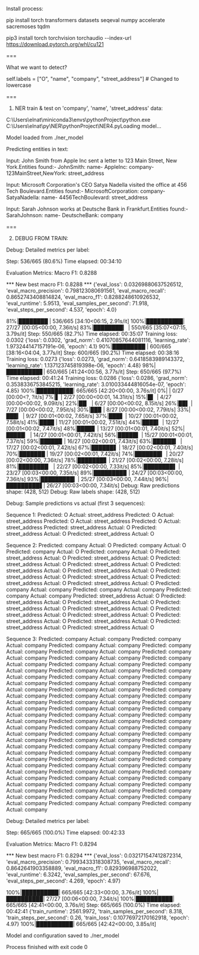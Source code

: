 Install process:

pip install torch transformers datasets seqeval numpy accelerate sacremoses tqdm

pip3 install torch torchvision torchaudio --index-url https://download.pytorch.org/whl/cu121

===

What we want to detect?

self.labels = ["O", "name", "company", "street_address"]  # Changed to lowercase

===

1. NER train & test on 'company', 'name', 'street_address' data:

C:\Users\elnat\miniconda3\envs\pythonProject\python.exe C:\Users\elnat\py\NER\pythonProject\NER4.pyLoading model...

Model loaded from ./ner_model

Predicting entities in text:

Input: John Smith from Apple Inc sent a letter to 123 Main Street, New York.Entities found:- JohnSmith: name- AppleInc: company- 123MainStreet,NewYork: street_address

Input: Microsoft Corporation's CEO Satya Nadella visited the office at 456 Tech Boulevard.Entities found:- MicrosoftCorporation: company- SatyaNadella: name- 4456TechBoulevard: street_address

Input: Sarah Johnson works at Deutsche Bank in Frankfurt.Entities found:- SarahJohnson: name- DeutscheBank: company

===

2. DEBUG FROM TRAIN:

Debug: Detailed metrics per label:

Step: 536/665 (80.6%)
Time elapsed: 00:34:10

Evaluation Metrics:
Macro F1: 0.8288

*** New best macro F1: 0.8288 ***
{'eval_loss': 0.03269880637526512, 'eval_macro_precision': 0.798123080691561, 'eval_macro_recall': 0.8652743408814824, 'eval_macro_f1': 0.8288248610926532, 'eval_runtime': 5.9513, 'eval_samples_per_second': 71.918, 'eval_steps_per_second': 4.537, 'epoch': 4.0}
                                                 
 81%|████████  | 536/665 [34:10<06:15,  2.91s/it]
100%|██████████| 27/27 [00:05<00:00,  7.36it/s]
 83%|████████▎ | 550/665 [35:07<07:15,  3.79s/it]
Step: 550/665 (82.7%)
Time elapsed: 00:35:07
Training loss: 0.0302
{'loss': 0.0302, 'grad_norm': 0.41070857644081116, 'learning_rate': 1.973244147157191e-06, 'epoch': 4.1}
 90%|█████████ | 600/665 [38:16<04:04,  3.77s/it]
Step: 600/665 (90.2%)
Time elapsed: 00:38:16
Training loss: 0.0273
{'loss': 0.0273, 'grad_norm': 0.6418583989143372, 'learning_rate': 1.137123745819398e-06, 'epoch': 4.48}
 98%|█████████▊| 650/665 [41:24<00:56,  3.77s/it]
Step: 650/665 (97.7%)
Time elapsed: 00:41:24
Training loss: 0.0286
{'loss': 0.0286, 'grad_norm': 0.3538336753845215, 'learning_rate': 3.010033444816054e-07, 'epoch': 4.85}
100%|██████████| 665/665 [42:20<00:00,  3.76s/it]
  0%|          | 0/27 [00:00<?, ?it/s]
  7%|▋         | 2/27 [00:00<00:01, 14.31it/s]
 15%|█▍        | 4/27 [00:00<00:02,  9.09it/s]
 22%|██▏       | 6/27 [00:00<00:02,  8.15it/s]
 26%|██▌       | 7/27 [00:00<00:02,  7.95it/s]
 30%|██▉       | 8/27 [00:00<00:02,  7.79it/s]
 33%|███▎      | 9/27 [00:01<00:02,  7.65it/s]
 37%|███▋      | 10/27 [00:01<00:02,  7.58it/s]
 41%|████      | 11/27 [00:01<00:02,  7.51it/s]
 44%|████▍     | 12/27 [00:01<00:02,  7.47it/s]
 48%|████▊     | 13/27 [00:01<00:01,  7.40it/s]
 52%|█████▏    | 14/27 [00:01<00:01,  7.42it/s]
 56%|█████▌    | 15/27 [00:01<00:01,  7.37it/s]
 59%|█████▉    | 16/27 [00:02<00:01,  7.43it/s]
 63%|██████▎   | 17/27 [00:02<00:01,  7.42it/s]
 67%|██████▋   | 18/27 [00:02<00:01,  7.40it/s]
 70%|███████   | 19/27 [00:02<00:01,  7.42it/s]
 74%|███████▍  | 20/27 [00:02<00:00,  7.36it/s]
 78%|███████▊  | 21/27 [00:02<00:00,  7.28it/s]
 81%|████████▏ | 22/27 [00:02<00:00,  7.33it/s]
 85%|████████▌ | 23/27 [00:03<00:00,  7.35it/s]
 89%|████████▉ | 24/27 [00:03<00:00,  7.36it/s]
 93%|█████████▎| 25/27 [00:03<00:00,  7.44it/s]
 96%|█████████▋| 26/27 [00:03<00:00,  7.34it/s]
Debug: Raw predictions shape: (428, 512)
Debug: Raw labels shape: (428, 512)

Debug: Sample predictions vs actual (first 3 sequences):

Sequence 1:
Predicted: O               Actual: street_address
Predicted: O               Actual: street_address
Predicted: O               Actual: street_address
Predicted: O               Actual: street_address
Predicted: street_address  Actual: O
Predicted: street_address  Actual: O
Predicted: street_address  Actual: O

Sequence 2:
Predicted: company         Actual: O
Predicted: company         Actual: O
Predicted: company         Actual: O
Predicted: company         Actual: O
Predicted: street_address  Actual: O
Predicted: street_address  Actual: O
Predicted: street_address  Actual: O
Predicted: street_address  Actual: O
Predicted: street_address  Actual: O
Predicted: street_address  Actual: O
Predicted: street_address  Actual: O
Predicted: street_address  Actual: O
Predicted: street_address  Actual: O
Predicted: street_address  Actual: O
Predicted: company         Actual: company
Predicted: company         Actual: company
Predicted: company         Actual: company
Predicted: street_address  Actual: O
Predicted: street_address  Actual: O
Predicted: street_address  Actual: O
Predicted: street_address  Actual: O
Predicted: street_address  Actual: O
Predicted: street_address  Actual: O
Predicted: street_address  Actual: O
Predicted: street_address  Actual: O
Predicted: street_address  Actual: O
Predicted: street_address  Actual: O
Predicted: street_address  Actual: O

Sequence 3:
Predicted: company         Actual: company
Predicted: company         Actual: company
Predicted: company         Actual: company
Predicted: company         Actual: company
Predicted: company         Actual: company
Predicted: company         Actual: company
Predicted: company         Actual: company
Predicted: company         Actual: company
Predicted: company         Actual: company
Predicted: company         Actual: company
Predicted: company         Actual: company
Predicted: company         Actual: company
Predicted: company         Actual: company
Predicted: company         Actual: company
Predicted: company         Actual: company
Predicted: company         Actual: company
Predicted: company         Actual: company
Predicted: company         Actual: company
Predicted: company         Actual: company
Predicted: company         Actual: company
Predicted: company         Actual: company
Predicted: company         Actual: company
Predicted: company         Actual: company
Predicted: company         Actual: company
Predicted: company         Actual: company
Predicted: company         Actual: company
Predicted: company         Actual: company
Predicted: company         Actual: company
Predicted: company         Actual: company
Predicted: company         Actual: company
Predicted: company         Actual: company
Predicted: company         Actual: company
Predicted: company         Actual: company
Predicted: company         Actual: company
Predicted: company         Actual: company
Predicted: company         Actual: company
Predicted: company         Actual: company
Predicted: company         Actual: company
Predicted: company         Actual: company
Predicted: company         Actual: company
Predicted: company         Actual: company
Predicted: company         Actual: company
Predicted: company         Actual: company
Predicted: company         Actual: company
Predicted: company         Actual: company
Predicted: company         Actual: company
Predicted: company         Actual: company
Predicted: company         Actual: company
Predicted: company         Actual: company
Predicted: company         Actual: company
Predicted: company         Actual: company
Predicted: company         Actual: company
Predicted: company         Actual: company
Predicted: company         Actual: company

Debug: Detailed metrics per label:

Step: 665/665 (100.0%)
Time elapsed: 00:42:33

Evaluation Metrics:
Macro F1: 0.8294

*** New best macro F1: 0.8294 ***
{'eval_loss': 0.032171547412872314, 'eval_macro_precision': 0.7993433318308735, 'eval_macro_recall': 0.8642641903358889, 'eval_macro_f1': 0.829396988752022, 'eval_runtime': 6.3242, 'eval_samples_per_second': 67.676, 'eval_steps_per_second': 4.269, 'epoch': 4.97}
                                                 
100%|██████████| 665/665 [42:33<00:00,  3.76s/it]
100%|██████████| 27/27 [00:06<00:00,  7.34it/s]
100%|██████████| 665/665 [42:41<00:00,  3.76s/it]
Step: 665/665 (100.0%)
Time elapsed: 00:42:41
{'train_runtime': 2561.9972, 'train_samples_per_second': 8.318, 'train_steps_per_second': 0.26, 'train_loss': 0.10776972170162918, 'epoch': 4.97}
100%|██████████| 665/665 [42:42<00:00,  3.85s/it]

Model and configuration saved to ./ner_model

Process finished with exit code 0
